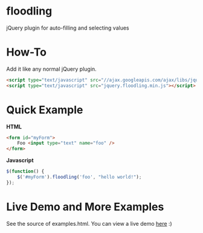 floodling
=========

jQuery plugin for auto-filling and selecting values

# How-To

Add it like any normal jQuery plugin.

```html
<script type="text/javascript" src="//ajax.googleapis.com/ajax/libs/jquery/1.8.1/jquery.min.js"></script>
<script type="text/javascript" src="jquery.floodling.min.js"></script>
```

# Quick Example

**HTML**
```html
<form id="myForm">
	Foo <input type="text" name="foo" />
</form>
```

**Javascript**
```javascript
$(function() {
	$('#myForm').floodling('foo', "hello world!");
});
```

# Live Demo and More Examples

See the source of examples.html. You can view a live demo <a href="//hyubs.dotgeek.org/floodling/">here</a> :)
